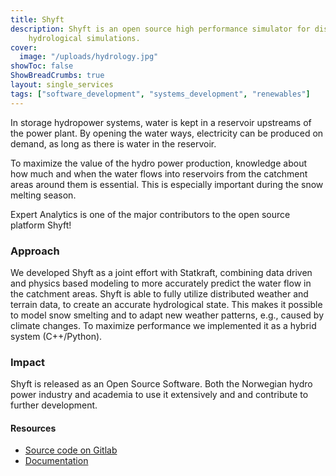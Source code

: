 ```yaml
---
title: Shyft
description: Shyft is an open source high performance simulator for distributed
    hydrological simulations.
cover:
  image: "/uploads/hydrology.jpg"
showToc: false
ShowBreadCrumbs: true
layout: single_services
tags: ["software_development", "systems_development", "renewables"]
---
```


In storage hydropower systems, water is kept in a reservoir upstreams of the power plant.
By opening the water ways, electricity can be produced on demand, as long as there is water in the reservoir.

To maximize the value of the hydro power production, knowledge about how much and when the water flows into reservoirs
from the catchment areas around them is essential.
This is especially important during the snow melting season.

Expert Analytics is one of the major contributors to the open source platform Shyft!

### Approach

We developed Shyft as a joint effort with Statkraft, combining data driven and physics based modeling to
more accurately predict the water flow in the catchment areas.
Shyft is able to fully utilize distributed weather and terrain data, to create an accurate hydrological state.
This makes it possible to model snow smelting and to adapt new weather patterns, e.g., caused by climate changes.
To maximize performance we implemented it as a hybrid system (C++/Python).

### Impact

Shyft is released as an Open Source Software.
Both the Norwegian hydro power industry and academia to use it extensively and and contribute to further development.

#### Resources

* [Source code on Gitlab](https://gitlab.com/shyft-os/shyft)
* [Documentation](http://shyft.readthedocs.io/en/latest/)
